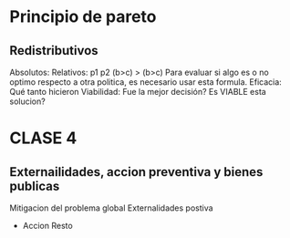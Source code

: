# Principio de pareto 
## Redistributivos
Absolutos:
Relativos: 
  p1      p2
(b>c) > (b>c)
Para evaluar si algo es o no optimo respecto a otra politica, es necesario usar esta formula.
Eficacia: Qué tanto hicieron
Viabilidad: Fue la mejor decisión? Es VIABLE esta solucion?

# CLASE 4
## Externailidades, accion preventiva y bienes publicas
Mitigacion del problema global
Externalidades postiva
- Accion                      Resto 

